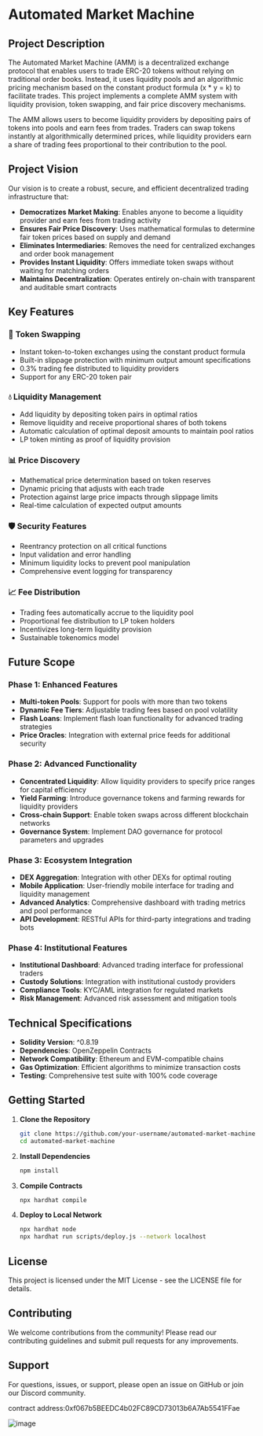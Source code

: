 # Automated Market Machine

## Project Description

The Automated Market Machine (AMM) is a decentralized exchange protocol that enables users to trade ERC-20 tokens without relying on traditional order books. Instead, it uses liquidity pools and an algorithmic pricing mechanism based on the constant product formula (x * y = k) to facilitate trades. This project implements a complete AMM system with liquidity provision, token swapping, and fair price discovery mechanisms.

The AMM allows users to become liquidity providers by depositing pairs of tokens into pools and earn fees from trades. Traders can swap tokens instantly at algorithmically determined prices, while liquidity providers earn a share of trading fees proportional to their contribution to the pool.

## Project Vision

Our vision is to create a robust, secure, and efficient decentralized trading infrastructure that:

- **Democratizes Market Making**: Enables anyone to become a liquidity provider and earn fees from trading activity
- **Ensures Fair Price Discovery**: Uses mathematical formulas to determine fair token prices based on supply and demand
- **Eliminates Intermediaries**: Removes the need for centralized exchanges and order book management
- **Provides Instant Liquidity**: Offers immediate token swaps without waiting for matching orders
- **Maintains Decentralization**: Operates entirely on-chain with transparent and auditable smart contracts

## Key Features

### 🔄 **Token Swapping**
- Instant token-to-token exchanges using the constant product formula
- Built-in slippage protection with minimum output amount specifications
- 0.3% trading fee distributed to liquidity providers
- Support for any ERC-20 token pair

### 💧 **Liquidity Management**
- Add liquidity by depositing token pairs in optimal ratios
- Remove liquidity and receive proportional shares of both tokens
- Automatic calculation of optimal deposit amounts to maintain pool ratios
- LP token minting as proof of liquidity provision

### 📊 **Price Discovery**
- Mathematical price determination based on token reserves
- Dynamic pricing that adjusts with each trade
- Protection against large price impacts through slippage limits
- Real-time calculation of expected output amounts

### 🛡️ **Security Features**
- Reentrancy protection on all critical functions
- Input validation and error handling
- Minimum liquidity locks to prevent pool manipulation
- Comprehensive event logging for transparency

### 📈 **Fee Distribution**
- Trading fees automatically accrue to the liquidity pool
- Proportional fee distribution to LP token holders
- Incentivizes long-term liquidity provision
- Sustainable tokenomics model

## Future Scope

### Phase 1: Enhanced Features
- **Multi-token Pools**: Support for pools with more than two tokens
- **Dynamic Fee Tiers**: Adjustable trading fees based on pool volatility
- **Flash Loans**: Implement flash loan functionality for advanced trading strategies
- **Price Oracles**: Integration with external price feeds for additional security

### Phase 2: Advanced Functionality
- **Concentrated Liquidity**: Allow liquidity providers to specify price ranges for capital efficiency
- **Yield Farming**: Introduce governance tokens and farming rewards for liquidity providers
- **Cross-chain Support**: Enable token swaps across different blockchain networks
- **Governance System**: Implement DAO governance for protocol parameters and upgrades

### Phase 3: Ecosystem Integration
- **DEX Aggregation**: Integration with other DEXs for optimal routing
- **Mobile Application**: User-friendly mobile interface for trading and liquidity management
- **Advanced Analytics**: Comprehensive dashboard with trading metrics and pool performance
- **API Development**: RESTful APIs for third-party integrations and trading bots

### Phase 4: Institutional Features
- **Institutional Dashboard**: Advanced trading interface for professional traders
- **Custody Solutions**: Integration with institutional custody providers
- **Compliance Tools**: KYC/AML integration for regulated markets
- **Risk Management**: Advanced risk assessment and mitigation tools

## Technical Specifications

- **Solidity Version**: ^0.8.19
- **Dependencies**: OpenZeppelin Contracts
- **Network Compatibility**: Ethereum and EVM-compatible chains
- **Gas Optimization**: Efficient algorithms to minimize transaction costs
- **Testing**: Comprehensive test suite with 100% code coverage

## Getting Started

1. **Clone the Repository**
   ```bash
   git clone https://github.com/your-username/automated-market-machine.git
   cd automated-market-machine
   ```

2. **Install Dependencies**
   ```bash
   npm install
   ```

3. **Compile Contracts**
   ```bash
   npx hardhat compile
   ```

4. **Deploy to Local Network**
   ```bash
   npx hardhat node
   npx hardhat run scripts/deploy.js --network localhost
   ```

## License

This project is licensed under the MIT License - see the LICENSE file for details.

## Contributing

We welcome contributions from the community! Please read our contributing guidelines and submit pull requests for any improvements.

## Support

For questions, issues, or support, please open an issue on GitHub or join our Discord community.


contract address:0xf067b5BEEDC4b02FC89CD73013b6A7Ab5541FFae



![image](https://github.com/user-attachments/assets/aced81da-411f-46e8-99d2-0866a4f03700)


